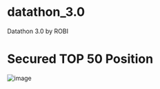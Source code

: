 # datathon_3.0
Datathon 3.0 by ROBI

# Secured TOP 50 Position

![image](https://github.com/LTJ508/datathon_3.0/assets/146023894/583a8a10-c133-4bcc-b5ce-4636edf56f4e)
